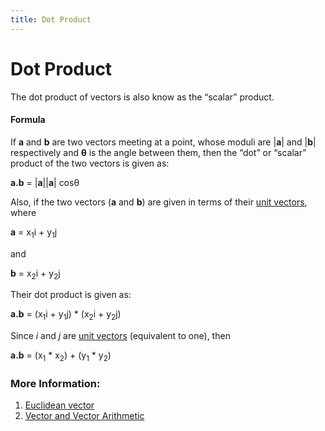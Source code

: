 ```yaml
---
title: Dot Product
---
```


# Dot Product

The dot product of vectors is also know as the “scalar” product.

#### Formula
If <span class="texhtml"><strong>a</strong></span> and <span class="texhtml"><strong>b</strong></span> are two vectors meeting at a point, whose moduli are |<span class="texhtml"><strong>a</strong></span>| and |<span class="texhtml"><strong>b</strong></span>| respectively and <span class="texhtml"><strong>θ</strong></span> is the angle between them, then the “dot” or “scalar” product of the two vectors is given as:

<span class="texhtml"><strong>a.b</strong></span> = <span class="texhtml">|<strong>a</strong>|</span><span class="texhtml">|<strong>a</strong>|</span> cosθ

Also, if the two vectors (<span class="texhtml"><strong>a</strong></span> and <span class="texhtml"><strong>b</strong></span>) are given in terms of their [unit vectors](https://en.wikipedia.org/wiki/Unit_vector), where
 
<span class="texhtml"><strong>a</strong></span> =  x<sub>1</sub>i + y<sub>1</sub>j

and  

<span class="texhtml"><strong>b</strong></span> =  x<sub>2</sub>i + y<sub>2</sub>j

Their dot product is given as:

<span class="texhtml"><strong>a.b</strong></span> = (x<sub>1</sub>i + y<sub>1</sub>j) * (x<sub>2</sub>i + y<sub>2</sub>j)

Since <span class="texhtml"><em>i</em></span> and <span class="texhtml"><em>j</em></span> are [unit vectors](https://en.wikipedia.org/wiki/Unit_vector) (equivalent to one), then

<span class="texhtml"><strong>a.b</strong></span> = (x<sub>1</sub> * x<sub>2</sub>) + (y<sub>1</sub> * y<sub>2</sub>)

### More Information:

1. [Euclidean vector](https://en.wikipedia.org/wiki/Euclidean_vector)
2. [Vector and Vector Arithmetic](http://spiff.rit.edu/classes/phys311.old/lectures/vector/vector.html)
